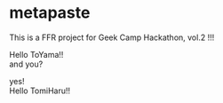 # metapaste

This is a FFR project for Geek Camp Hackathon, vol.2 !!!

Hello ToYama!!<br>
 and you?

yes!<br>
  Hello TomiHaru!!


